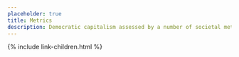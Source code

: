 ```yaml
---
placeholder: true
title: Metrics
description: Democratic capitalism assessed by a number of societal metrics.
---
```


{% include link-children.html %}
